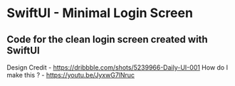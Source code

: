 # SwiftUI - Minimal Login Screen
## Code for the clean login screen created with SwiftUI

Design Credit - https://dribbble.com/shots/5239966-Daily-UI-001
How do I make this ? - https://youtu.be/JyxwG7lNruc
